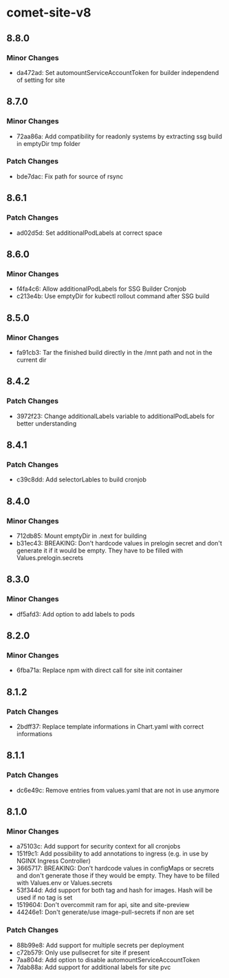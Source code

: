 # comet-site-v8

## 8.8.0

### Minor Changes

- da472ad: Set automountServiceAccountToken for builder independend of setting for site

## 8.7.0

### Minor Changes

- 72aa86a: Add compatibility for readonly systems by extracting ssg build in emptyDir tmp folder

### Patch Changes

- bde7dac: Fix path for source of rsync

## 8.6.1

### Patch Changes

- ad02d5d: Set additionalPodLabels at correct space

## 8.6.0

### Minor Changes

- f4fa4c6: Allow additionalPodLabels for SSG Builder Cronjob
- c213e4b: Use emptyDir for kubectl rollout command after SSG build

## 8.5.0

### Minor Changes

- fa91cb3: Tar the finished build directly in the /mnt path and not in the current dir

## 8.4.2

### Patch Changes

- 3972f23: Change additionalLabels variable to additionalPodLabels for better understanding

## 8.4.1

### Patch Changes

- c39c8dd: Add selectorLables to build cronjob

## 8.4.0

### Minor Changes

- 712db85: Mount emptyDir in .next for building
- b31ec43: BREAKING: Don't hardcode values in prelogin secret and don't generate it if it would be empty. They have to be filled with Values.prelogin.secrets

## 8.3.0

### Minor Changes

- df5afd3: Add option to add labels to pods

## 8.2.0

### Minor Changes

- 6fba71a: Replace npm with direct call for site init container

## 8.1.2

### Patch Changes

- 2bdff37: Replace template informations in Chart.yaml with correct informations

## 8.1.1

### Patch Changes

- dc6e49c: Remove entries from values.yaml that are not in use anymore

## 8.1.0

### Minor Changes

- a75103c: Add support for security context for all cronjobs
- 151f9c1: Add possibility to add annotations to ingress (e.g. in use by NGINX Ingress Controller)
- 3665717: BREAKING: Don't hardcode values in configMaps or secrets and don't generate those if they would be empty. They have to be filled with Values.env or Values.secrets
- 53f344d: Add support for both tag and hash for images. Hash will be used if no tag is set
- 1519604: Don't overcommit ram for api, site and site-preview
- 44246e1: Don't generate/use image-pull-secrets if non are set

### Patch Changes

- 88b99e8: Add support for multiple secrets per deployment
- c72b579: Only use pullsecret for site if present
- 7aa804d: Add option to disable automountServiceAccountToken
- 7dab88a: Add support for additional labels for site pvc
